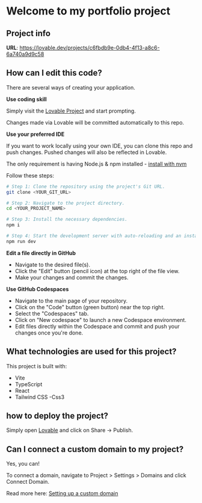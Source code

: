 # Welcome to my portfolio project

## Project info

**URL**: https://lovable.dev/projects/c6fbdb9e-0db4-4f13-a8c6-6a740a9d9c58

## How can I edit this code?

There are several ways of creating your application.

**Use coding skill**

Simply visit the [Lovable Project](https://lovable.dev/projects/c6fbdb9e-0db4-4f13-a8c6-6a740a9d9c58) and start prompting.

Changes made via Lovable will be committed automatically to this repo.

**Use your preferred IDE**

If you want to work locally using your own IDE, you can clone this repo and push changes. Pushed changes will also be reflected in Lovable.

The only requirement is having Node.js & npm installed - [install with nvm](https://github.com/nvm-sh/nvm#installing-and-updating)

Follow these steps:

```sh
# Step 1: Clone the repository using the project's Git URL.
git clone <YOUR_GIT_URL>

# Step 2: Navigate to the project directory.
cd <YOUR_PROJECT_NAME>

# Step 3: Install the necessary dependencies.
npm i

# Step 4: Start the development server with auto-reloading and an instant preview.
npm run dev
```

**Edit a file directly in GitHub**

- Navigate to the desired file(s).
- Click the "Edit" button (pencil icon) at the top right of the file view.
- Make your changes and commit the changes.

**Use GitHub Codespaces**

- Navigate to the main page of your repository.
- Click on the "Code" button (green button) near the top right.
- Select the "Codespaces" tab.
- Click on "New codespace" to launch a new Codespace environment.
- Edit files directly within the Codespace and commit and push your changes once you're done.

## What technologies are used for this project?

This project is built with:

- Vite
- TypeScript
- React
- Tailwind CSS
-Css3

## how to deploy the project?

Simply open [Lovable](https://lovable.dev/projects/c6fbdb9e-0db4-4f13-a8c6-6a740a9d9c58) and click on Share -> Publish.

## Can I connect a custom domain to my project?

Yes, you can!

To connect a domain, navigate to Project > Settings > Domains and click Connect Domain.

Read more here: [Setting up a custom domain](https://docs.lovable.dev/features/custom-domain#custom-domain)
